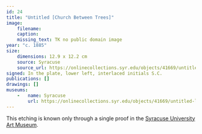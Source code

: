 ```yaml
---
id: 24
title: "Untitled [Church Between Trees]"
image:
    filename: 
    caption: 
    missing_text: TK no public domain image
year: "c. 1885"
size:
    dimensions: 12.9 x 12.2 cm
    source: Syracuse
    source_url: https://onlinecollections.syr.edu/objects/41669/untitled-landscape-with-split-log-fence-two-large-trees-f
signed: In the plate, lower left, interlaced initials S.C.
publications: []
drawings: []
museums: 
    -   name: Syracuse
        url: https://onlinecollections.syr.edu/objects/41669/untitled-landscape-with-split-log-fence-two-large-trees-f
---
```

This etching is known only through a single proof in the [Syracuse University Art Museum](https://onlinecollections.syr.edu/objects/42453/untitled-swamp-landscape).